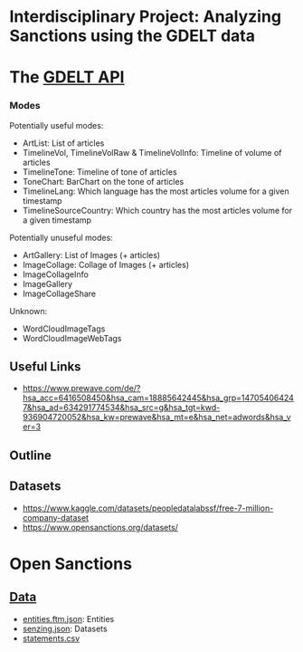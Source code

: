 # Interdisciplinary Project: Analyzing Sanctions using the GDELT data

# The [GDELT API](https://blog.gdeltproject.org/gdelt-doc-2-0-api-debuts/)
### Modes
Potentially useful modes:
* ArtList: List of articles
* TimelineVol, TimelineVolRaw & TimelineVolInfo: Timeline of volume of articles
* TimelineTone: Timeline of tone of articles
* ToneChart: BarChart on the tone of articles
* TimelineLang: Which language has the most articles volume for a given timestamp
* TimelineSourceCountry: Which country has the most articles volume for a given timestamp

Potentially unuseful modes:
* ArtGallery: List of Images (+ articles)
* ImageCollage: Collage of Images (+ articles)
* ImageCollageInfo
* ImageGallery
* ImageCollageShare

Unknown: 
* WordCloudImageTags
* WordCloudImageWebTags

## Useful Links
* https://www.prewave.com/de/?hsa_acc=6416508450&hsa_cam=18885642445&hsa_grp=147054064247&hsa_ad=634291774534&hsa_src=g&hsa_tgt=kwd-936904720052&hsa_kw=prewave&hsa_mt=e&hsa_net=adwords&hsa_ver=3

## Outline

## Datasets
* https://www.kaggle.com/datasets/peopledatalabssf/free-7-million-company-dataset
* https://www.opensanctions.org/datasets/


# Open Sanctions
## [Data](https://www.opensanctions.org/datasets/)
* [entities.ftm.json](data%2Fopensanctions%2Fentities.ftm.json): Entities
* [senzing.json](data%2Fopensanctions%2Fsenzing.json): Datasets
* [statements.csv](data%2Fopensanctions%2Fstatements.csv)
